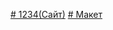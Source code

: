 [# 1234(Сайт)](https://ripi108.github.io/1234/)
[# Макет](https://www.figma.com/design/xHo0WYDcsgINTI4sjMsZDE/ModernHotelLandingPage6-(Copy)?node-id=0-1&t=cXbKgJKxDBzjnFtb-0)
